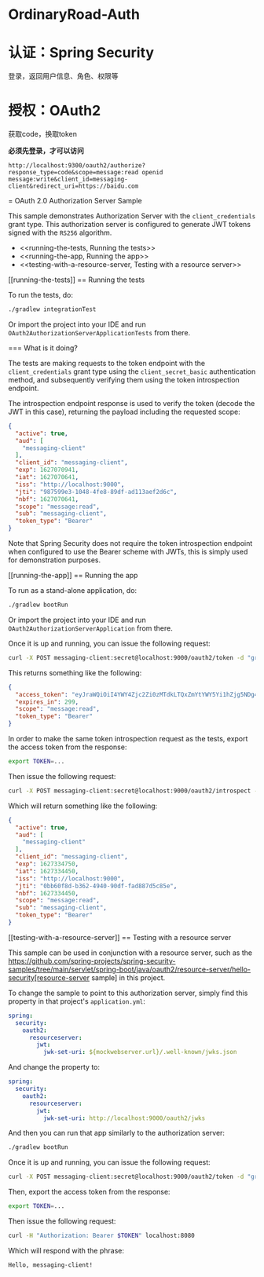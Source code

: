 # OrdinaryRoad-Auth

# 认证：Spring Security

登录，返回用户信息、角色、权限等

# 授权：OAuth2

获取code，换取token

**必须先登录，才可以访问**

```
http://localhost:9300/oauth2/authorize?response_type=code&scope=message:read openid message:write&client_id=messaging-client&redirect_uri=https://baidu.com
```

= OAuth 2.0 Authorization Server Sample

This sample demonstrates Authorization Server with the `client_credentials` grant type. This authorization server is
configured to generate JWT tokens signed with the `RS256` algorithm.

* <<running-the-tests, Running the tests>>
* <<running-the-app, Running the app>>
* <<testing-with-a-resource-server, Testing with a resource server>>

[[running-the-tests]]
== Running the tests

To run the tests, do:

```bash
./gradlew integrationTest
```

Or import the project into your IDE and run `OAuth2AuthorizationServerApplicationTests` from there.

=== What is it doing?

The tests are making requests to the token endpoint with the `client_credentials` grant type using
the `client_secret_basic` authentication method, and subsequently verifying them using the token introspection endpoint.

The introspection endpoint response is used to verify the token (decode the JWT in this case), returning the payload
including the requested scope:

```json
{
  "active": true,
  "aud": [
    "messaging-client"
  ],
  "client_id": "messaging-client",
  "exp": 1627070941,
  "iat": 1627070641,
  "iss": "http://localhost:9000",
  "jti": "987599e3-1048-4fe8-89df-ad113aef2d6c",
  "nbf": 1627070641,
  "scope": "message:read",
  "sub": "messaging-client",
  "token_type": "Bearer"
}
```

Note that Spring Security does not require the token introspection endpoint when configured to use the Bearer scheme
with JWTs, this is simply used for demonstration purposes.

[[running-the-app]]
== Running the app

To run as a stand-alone application, do:

```bash
./gradlew bootRun
```

Or import the project into your IDE and run `OAuth2AuthorizationServerApplication` from there.

Once it is up and running, you can issue the following request:

```bash
curl -X POST messaging-client:secret@localhost:9000/oauth2/token -d "grant_type=client_credentials" -d "scope=message:read"
```

This returns something like the following:

```json
{
  "access_token": "eyJraWQiOiI4YWY4Zjc2Zi0zMTdkLTQxZmYtYWY5Yi1hZjg5NDg4ODM5YzciLCJ0eXAiOiJKV1QiLCJhbGciOiJSUzI1NiJ9.eyJzdWIiOiJtZXNzYWdpbmctY2xpZW50IiwiYXVkIjoibWVzc2FnaW5nLWNsaWVudCIsIm5iZiI6MTYyNzMzNDQ1MCwic2NvcGUiOlsibWVzc2FnZTpyZWFkIl0sImlzcyI6Imh0dHA6XC9cL2xvY2FsaG9zdDo5MDAwIiwiZXhwIjoxNjI3MzM0NzUwLCJpYXQiOjE2MjczMzQ0NTAsImp0aSI6IjBiYjYwZjhkLWIzNjItNDk0MC05MGRmLWZhZDg4N2Q1Yzg1ZSJ9.O8dI67B_feRjOn6pJi5ctPJmUJCNpV77SC4OiWqmpa5UHvf4Ud6L6EFe9LKuPIRrEWi8rMdCdMBOPKQMXvxLoI3LMUPf7Yj973uvZN0E988MsKwhGwxyaa_Wam8wFlk8aQlN8SbW3cKdeH-nKloNMdwjfspovefX521mxouaMjmyXdIFrM5WZ15GZK69NIniACSatE-pc9TAjKYBDbC65jVt_zHEvDQbEkZulF2bjrGOZC8C3IbJWnlKgkcshrY44TtrGPyCp2gIS0TSUUsG00iSBBC8E8zPU-YdfaP8gB9_FwUwK9zfy_hU2Ykf2aU3eulpGDVLn2rCwFeK86Rw1w",
  "expires_in": 299,
  "scope": "message:read",
  "token_type": "Bearer"
}
```

In order to make the same token introspection request as the tests, export the access token from the response:

```bash
export TOKEN=...
```

Then issue the following request:

```bash
curl -X POST messaging-client:secret@localhost:9000/oauth2/introspect -d "token=$TOKEN"
```

Which will return something like the following:

```json
{
  "active": true,
  "aud": [
    "messaging-client"
  ],
  "client_id": "messaging-client",
  "exp": 1627334750,
  "iat": 1627334450,
  "iss": "http://localhost:9000",
  "jti": "0bb60f8d-b362-4940-90df-fad887d5c85e",
  "nbf": 1627334450,
  "scope": "message:read",
  "sub": "messaging-client",
  "token_type": "Bearer"
}
```

[[testing-with-a-resource-server]]
== Testing with a resource server

This sample can be used in conjunction with a resource server, such as
the https://github.com/spring-projects/spring-security-samples/tree/main/servlet/spring-boot/java/oauth2/resource-server/hello-security[resource-server
sample] in this project.

To change the sample to point to this authorization server, simply find this property in that
project's `application.yml`:

```yaml
spring:
  security:
    oauth2:
      resourceserver:
        jwt:
          jwk-set-uri: ${mockwebserver.url}/.well-known/jwks.json
```

And change the property to:

```yaml
spring:
  security:
    oauth2:
      resourceserver:
        jwt:
          jwk-set-uri: http://localhost:9000/oauth2/jwks
```

And then you can run that app similarly to the authorization server:

```bash
./gradlew bootRun
```

Once it is up and running, you can issue the following request:

```bash
curl -X POST messaging-client:secret@localhost:9000/oauth2/token -d "grant_type=client_credentials" -d "scope=message:read"
```

Then, export the access token from the response:

```bash
export TOKEN=...
```

Then issue the following request:

```bash
curl -H "Authorization: Bearer $TOKEN" localhost:8080
```

Which will respond with the phrase:

```
Hello, messaging-client!
```